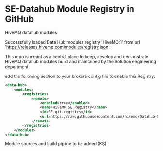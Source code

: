 # SE-Datahub Module Registry in GitHub

HiveMQ datahub modules

Successfully loaded Data Hub modules registry 'HiveMQ:1' from url 'https://releases.hivemq.com/modules/registry.json'.

This repo is meant as a central place to keep, develop and demonstrate HiveMQ datahub modules build and maintained by the Solution engineering department.

add the following section to your brokers config file to enable this Registry:

```xml
<data-hub>
    <modules>
        <registries>
            <remote>
                <enabled>true</enabled>
                <name>HiveMQ SE Registry</name>
                <id>SE-git-registry</id>
                <url>https://raw.githubusercontent.com/hivemq/Datahub-SE-Registry/refs/heads/main/registry.json</url>
            </remote>
        </registries>
    </modules>
</data-hub>

```

Module sources and build pipline to be added (KS)
